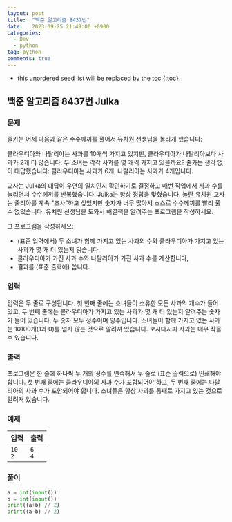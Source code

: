 ```yaml
---
layout: post
title:  "백준 알고리즘 8437번"
date:   2023-09-25 21:49:00 +0900
categories: 
  - Dev
  - python
tag: python
comments: true
---
```


* this unordered seed list will be replaced by the toc
{:toc}

## 백준 알고리즘 8437번 Julka

### 문제

줄카는 어제 다음과 같은 수수께끼를 풀어서 유치원 선생님을 놀라게 했습니다:

클라우디아와 나탈리아는 사과를 10개씩 가지고 있지만, 클라우디아가 나탈리아보다 사과가 2개 더 많습니다. 두 소녀는 각각 사과를 몇 개씩 가지고 있을까요?
줄카는 생각 없이 대답했습니다: 클라우디아는 사과가 6개, 나탈리아는 사과가 4개입니다.

교사는 Julka의 대답이 우연의 일치인지 확인하기로 결정하고 매번 작업에서 사과 수를 늘리면서 수수께끼를 반복했습니다. Julka는 항상 정답을 맞혔습니다. 놀란 유치원 교사는 줄리아를 계속 "조사"하고 싶었지만 숫자가 너무 많아서 스스로 수수께끼를 빨리 풀 수 없었습니다. 유치원 선생님을 도와서 해결책을 알려주는 프로그램을 작성하세요.

그 프로그램을 작성하세요:

- (표준 입력에서) 두 소녀가 함께 가지고 있는 사과의 수와 클라우디아가 가지고 있는 사과가 몇 개 더 있는지 읽습니다,
- 클라우디아가 가진 사과 수와 나탈리아가 가진 사과 수를 계산합니다,
- 결과를 (표준 출력에) 씁니다.

### 입력

입력은 두 줄로 구성됩니다. 첫 번째 줄에는 소녀들이 소유한 모든 사과의 개수가 들어 있고, 두 번째 줄에는 클라우디아가 가지고 있는 사과가 몇 개 더 있는지 알려주는 숫자가 들어 있습니다. 두 숫자 모두 정수이며 양수입니다. 소녀들이 함께 가지고 있는 사과는 10100개(1과 0)를 넘지 않는 것으로 알려져 있습니다. 보시다시피 사과는 매우 작을 수 있습니다.

### 출력

프로그램은 한 줄에 하나씩 두 개의 정수를 연속해서 두 줄로 (표준 출력으로) 인쇄해야 합니다. 첫 번째 줄에는 클라우디아의 사과 수가 포함되어야 하고, 두 번째 줄에는 나탈리아의 사과 수가 포함되어야 합니다. 소녀들은 항상 사과를 통째로 가지고 있는 것으로 알려져 있습니다.

### 예제

| 입력 | 출력 |
| --- | --- |
| `10` <br/> `2` | `6` <br/> `4` |

### 풀이

```py
a = int(input())
b = int(input())
print((a+b) // 2)
print((a-b) // 2)
```